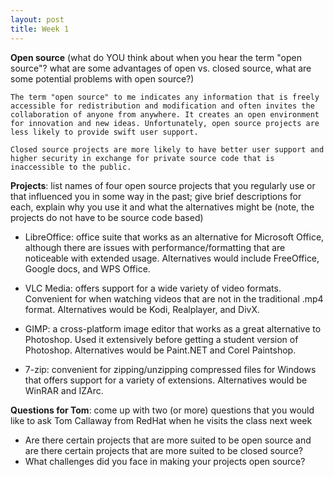 ```yaml
---
layout: post
title: Week 1
---
```



**Open source** (what do YOU think about when you hear the term "open source"? what are some advantages of open vs. closed source, what are some potential problems with open source?)
  
	The term "open source" to me indicates any information that is freely accessible for redistribution and modification and often invites the collaboration of anyone from anywhere. It creates an open environment for innovation and new ideas. Unfortunately, open source projects are less likely to provide swift user support. 

	Closed source projects are more likely to have better user support and higher security in exchange for private source code that is inaccessible to the public.  
    
  
**Projects**: list names of four open source projects that you regularly use or that influenced you in some way in the past; give brief descriptions for each, explain why you use it and what the alternatives might be (note, the projects do not have to be source code based)  
  
  
  - LibreOffice: office suite that works as an alternative for Microsoft Office, although there are issues with performance/formatting that are noticeable with extended usage. Alternatives would include FreeOffice, Google docs, and WPS Office. 
  
  - VLC Media: offers support for a wide variety of video formats. Convenient for when watching videos that are not in the traditional .mp4 format. Alternatives would be Kodi, Realplayer, and DivX. 
  
  - GIMP: a cross-platform image editor that works as a great alternative to Photoshop. Used it extensively before getting a student version of Photoshop. Alternatives would be Paint.NET and Corel Paintshop.  
  
  - 7-zip: convenient for zipping/unzipping compressed files for Windows that offers support for a variety of extensions. Alternatives would be WinRAR and IZArc. 
  
**Questions for Tom**: come up with two (or more) questions that you would like to ask Tom Callaway from RedHat when he visits the class next week   
  
  - Are there certain projects that are more suited to be open source and are there certain projects that are more suited to be closed source? 
  - What challenges did you face in making your projects open source? 